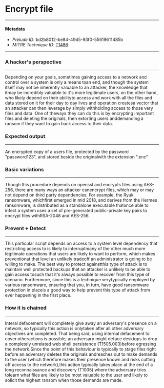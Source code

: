 
# Encrypt file

---

#### Metadata

- *Prelude ID*: bd2b8012-be84-49d5-93f0-55619611485b
- *MITRE Technique ID*: [T1486](https://attack.mitre.org/techniques/T1486/)

---

### A hacker's perspective

---

Depending on your goals, sometimes gaining access to a network and control over a system is only a means toan end, and though the system itself may not be inherently valuable to an attacker, the knowledge that itmay be incredibly valuable to it's more legitimate users, on the other hand, who likely depend on their abilityto access and work with all the files and data stored on it for their day to day lives and operation createsa vector that an attacker can then leverage by simply withholding access to those very files and data. One of theways they can do this is by encrypting important files and deleting the originals, then extorting users anddemanding a ransom if they want to gain back access to their data.

### Expected output

---

An encrypted copy of a users file, protected by the password "password123", and stored beside the originalwith the extension ".enc"

### Basic variations

---

Though this procedure depends on openssl and encrypts files using AES-256, there are many ways an attacker canencrypt files, which may or may not depend on third party dependencies. For example, the Ryuk ransomware, whichfirst emerged in mid 2018, and derives from the Hermes ransomware, is distributed as a standalone executable thatonce able to infect a system uses a set of pre-generated public-private key pairs to encrypt files withRSA-2048 and AES-256.

### Prevent + Detect

---

This particular script depends on access to a system level dependency that restricting access to is likely to interruptmany of the other much more legitimate operations that users are likely to want to perform, which makes preventionat that level an unlikely tradeoff an administrator is going to be willing to make. The best way to protect againstthis type of attack is to maintain well protected backups that an attacker is unlikely to be able to gain access tosuch that it's always possible to recover from this type of scenario. Furthermore, since this is a technique verytypically employed by various ransomware, ensuring that you, in turn, have good ransomware protection in placeis a good way to help prevent this type of attack from ever happening in the first place.

### How it is chained

---

Interal defacement will completely give away an adversary's presence on a network, so typically this action is onlytaken after all other adversary objectives are completed. That being said, using internal defacement to cover otheractions is possible; an adversary might deface desktops to drop a completely unrelated web shell persistence (T1505.003)before egressing the network.Since the point of this behaviour is typically to stage files right before an adversary deletes the originals andreaches out to make demands to the user (which therefore makes their presence known and risks cutting off access to the network),this action typically takes place at the end of a long reconnaissance and discovery (T1005) where the adversary tries tolearn what files are likely to be most valuable to the user and likely to solicit the highest ransom when those demands are made.
